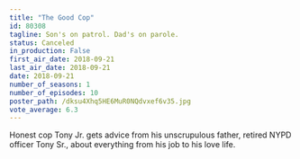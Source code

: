 ```yaml
---
title: "The Good Cop"
id: 80308
tagline: Son's on patrol. Dad's on parole.
status: Canceled
in_production: False
first_air_date: 2018-09-21
last_air_date: 2018-09-21
date: 2018-09-21
number_of_seasons: 1
number_of_episodes: 10
poster_path: /dksu4Xhq5HE6MuR0NQdvxef6v35.jpg
vote_average: 6.3
---
```


Honest cop Tony Jr. gets advice from his unscrupulous father, retired NYPD officer Tony Sr., about everything from his job to his love life.
